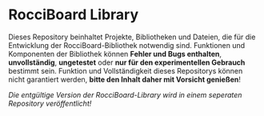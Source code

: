 # RocciBoard Library

Dieses Repository beinhaltet Projekte, Bibliotheken und Dateien, die für die Entwicklung der RocciBoard-Bibliothek notwendig sind.
Funktionen und Komponenten der Bibliothek können **Fehler und Bugs enthalten**, **unvollständig**, **ungetestet** oder **nur für den experimentellen Gebrauch** bestimmt sein.
Funktion und Vollständigkeit dieses Repositorys können nicht garantiert werden, **bitte den Inhalt daher mit Vorsicht genießen**!

*Die entgültige Version der RocciBoard-Library wird in einem seperaten Repository veröffentlicht!*

